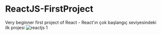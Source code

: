 # ReactJS-FirstProject
Very beginner first project of React - React'ın çok başlangıç seviyesindeki ilk projesi
![reactjs 1](https://github.com/Umit-Yilmaz/ReactJS-FirstProject/assets/143559577/7db8f48f-d3d9-4d2c-95fd-ef3a8cc8e213)

